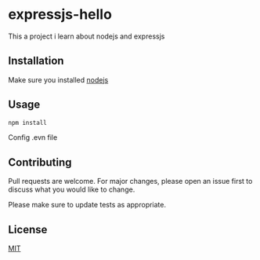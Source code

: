 # expressjs-hello

This a project i learn about nodejs and expressjs

## Installation

Make sure you installed [nodejs](https://nodejs.org/en/)

## Usage

```bash
npm install
```
Config .evn file

## Contributing
Pull requests are welcome. For major changes, please open an issue first to discuss what you would like to change.

Please make sure to update tests as appropriate.

## License
[MIT](https://choosealicense.com/licenses/mit/)
